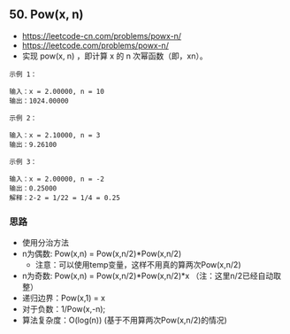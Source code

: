 ## 50. Pow(x, n)
- https://leetcode-cn.com/problems/powx-n/
- https://leetcode.com/problems/powx-n/
- 实现 pow(x, n) ，即计算 x 的 n 次幂函数（即，xn）。

```
示例 1：

输入：x = 2.00000, n = 10
输出：1024.00000
```
```
示例 2：

输入：x = 2.10000, n = 3
输出：9.26100
```
```
示例 3：

输入：x = 2.00000, n = -2
输出：0.25000
解释：2-2 = 1/22 = 1/4 = 0.25
```
### 思路
- 使用分治方法
- n为偶数: Pow(x,n) = Pow(x,n/2)*Pow(x,n/2)
  - 注意：可以使用temp变量，这样不用真的算两次Pow(x,n/2)
- n为奇数: Pow(x,n) = Pow(x,n/2)*Pow(x,n/2)*x  （注：这里n/2已经自动取整）
- 递归边界：Pow(x,1) = x
- 对于负数：1/Pow(x,-n);  
- 算法复杂度：O(log(n)) (基于不用算两次Pow(x,n/2)的情况)


